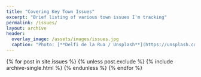 ```yaml
---
title: "Covering Key Town Issues"
excerpt: "Brief listing of various town issues I'm tracking"
permalink: /issues/
layout: archive
header:
  overlay_image: /assets/images/issues.jpg
  caption: "Photo: [**Delfi de la Rua / Unsplash**](https://unsplash.com)"
---
```


{% for post in site.issues %}
  {% unless post.exclude %}
    {% include archive-single.html %}
  {% endunless %}
{% endfor %}